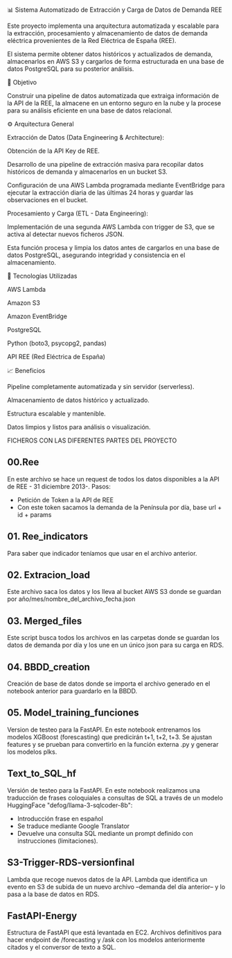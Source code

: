 📊 Sistema Automatizado de Extracción y Carga de Datos de Demanda REE

Este proyecto implementa una arquitectura automatizada y escalable para la extracción, procesamiento y almacenamiento de datos de demanda eléctrica provenientes de la Red Eléctrica de España (REE).

El sistema permite obtener datos históricos y actualizados de demanda, almacenarlos en AWS S3 y cargarlos de forma estructurada en una base de datos PostgreSQL para su posterior análisis.

🚀 Objetivo

Construir una pipeline de datos automatizada que extraiga información de la API de la REE, la almacene en un entorno seguro en la nube y la procese para su análisis eficiente en una base de datos relacional.

⚙️ Arquitectura General

Extracción de Datos (Data Engineering & Architecture):

Obtención de la API Key de REE.

Desarrollo de una pipeline de extracción masiva para recopilar datos históricos de demanda y almacenarlos en un bucket S3.

Configuración de una AWS Lambda programada mediante EventBridge para ejecutar la extracción diaria de las últimas 24 horas y guardar las observaciones en el bucket.

Procesamiento y Carga (ETL - Data Engineering):

Implementación de una segunda AWS Lambda con trigger de S3, que se activa al detectar nuevos ficheros JSON.

Esta función procesa y limpia los datos antes de cargarlos en una base de datos PostgreSQL, asegurando integridad y consistencia en el almacenamiento.

🧩 Tecnologías Utilizadas

AWS Lambda

Amazon S3

Amazon EventBridge

PostgreSQL

Python (boto3, psycopg2, pandas)

API REE (Red Eléctrica de España)

📈 Beneficios

Pipeline completamente automatizada y sin servidor (serverless).

Almacenamiento de datos histórico y actualizado.

Estructura escalable y mantenible.

Datos limpios y listos para análisis o visualización.

FICHEROS CON LAS DIFERENTES PARTES DEL PROYECTO
## 00.Ree
En este archivo se hace un request de todos los datos disponibles a la API de REE - 31 diciembre 2013-. Pasos:
- Petición de Token a la API de REE
- Con este token sacamos la demanda de la Península por día, base url + id + params

## 01. Ree_indicators
Para saber que indicador teníamos que usar en el archivo anterior.

## 02. Extracion_load
Este archivo saca los datos y los lleva al bucket AWS S3 donde se guardan por año/mes/nombre_del_archivo_fecha.json

## 03. Merged_files
Este script busca todos los archivos en las carpetas donde se guardan los datos de demanda por día y los une en un único json para su carga en RDS.

## 04. BBDD_creation
Creación de base de datos donde se importa el archivo generado en el notebook anterior para guardarlo en la BBDD.

## 05. Model_training_funciones
Version de testeo para la FastAPI. En este notebook entrenamos los modelos XGBoost (forescasting) que predicirán t+1, t+2, t+3. 
Se ajustan features y se prueban para convertirlo en la función externa .py y generar los modelos plks.

## Text_to_SQL_hf
Versión de testeo para la FastAPI. En este notebook realizamos una traducción de frases coloquiales a consultas de SQL a través de un modelo HuggingFace "defog/llama-3-sqlcoder-8b":
- Introducción frase en español
- Se traduce mediante Google Translator
- Devuelve una consulta SQL mediante un prompt definido con instrucciones (limitaciones).


## S3-Trigger-RDS-versionfinal
Lambda que recoge nuevos datos de la API.
Lambda que identifica un evento en S3 de subida de un nuevo archivo –demanda del día anterior– y lo pasa a la base de datos en RDS.

## FastAPI-Energy
Estructura de FastAPI que está levantada en EC2. Archivos definitivos para hacer endpoint de /forecasting y /ask con los modelos anteriormente citados y el conversor de texto a SQL.
